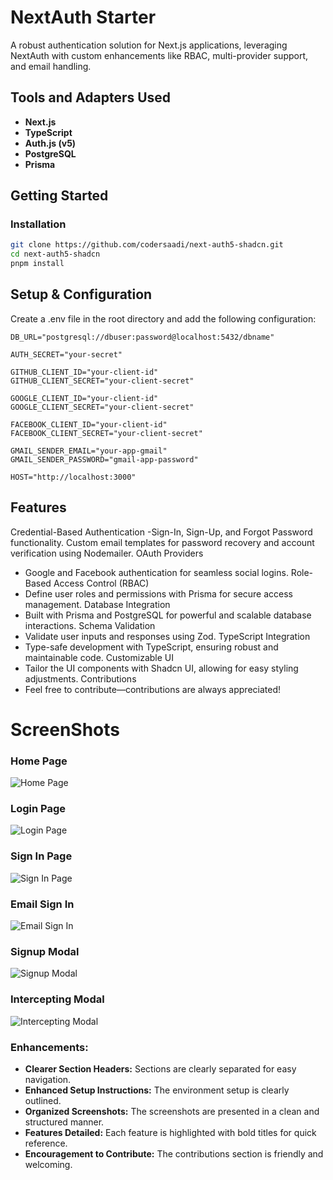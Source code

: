 # NextAuth Starter

A robust authentication solution for Next.js applications, leveraging NextAuth with custom enhancements like RBAC, multi-provider support, and email handling.

## Tools and Adapters Used
- **Next.js**
- **TypeScript**
- **Auth.js (v5)**
- **PostgreSQL**
- **Prisma**

## Getting Started

### Installation
```bash
git clone https://github.com/codersaadi/next-auth5-shadcn.git
cd next-auth5-shadcn
pnpm install 
```

## Setup & Configuration
Create a .env file in the root directory and add the following configuration:
``` 
DB_URL="postgresql://dbuser:password@localhost:5432/dbname"

AUTH_SECRET="your-secret"

GITHUB_CLIENT_ID="your-client-id"
GITHUB_CLIENT_SECRET="your-client-secret"

GOOGLE_CLIENT_ID="your-client-id"
GOOGLE_CLIENT_SECRET="your-client-secret"

FACEBOOK_CLIENT_ID="your-client-id"
FACEBOOK_CLIENT_SECRET="your-client-secret"

GMAIL_SENDER_EMAIL="your-app-gmail"
GMAIL_SENDER_PASSWORD="gmail-app-password"

HOST="http://localhost:3000"
```
## Features
Credential-Based Authentication
-Sign-In, Sign-Up, and Forgot Password functionality.
Custom email templates for password recovery and account verification using Nodemailer.
OAuth Providers
- Google and Facebook authentication for seamless social logins.
Role-Based Access Control (RBAC)
- Define user roles and permissions with Prisma for secure access management.
Database Integration
- Built with Prisma and PostgreSQL for powerful and scalable database interactions.
Schema Validation
- Validate user inputs and responses using Zod.
TypeScript Integration
- Type-safe development with TypeScript, ensuring robust and maintainable code.
Customizable UI
- Tailor the UI components with Shadcn UI, allowing for easy styling adjustments.
Contributions
- Feel free to contribute—contributions are always appreciated!

# ScreenShots

### Home Page
![Home Page](public/screenshots/home.png)

### Login Page
![Login Page](public/screenshots/login.png)

### Sign In Page
![Sign In Page](public/screenshots/signin.png)

### Email Sign In
![Email Sign In](public/screenshots/email_signin.png)

### Signup Modal
![Signup Modal](public/screenshots/signup_modal.png)

### Intercepting Modal
![Intercepting Modal](public/screenshots/intercepting_modal.png)

### Enhancements:
- **Clearer Section Headers:** Sections are clearly separated for easy navigation.
- **Enhanced Setup Instructions:** The environment setup is clearly outlined.
- **Organized Screenshots:** The screenshots are presented in a clean and structured manner.
- **Features Detailed:** Each feature is highlighted with bold titles for quick reference.
- **Encouragement to Contribute:** The contributions section is friendly and welcoming.




